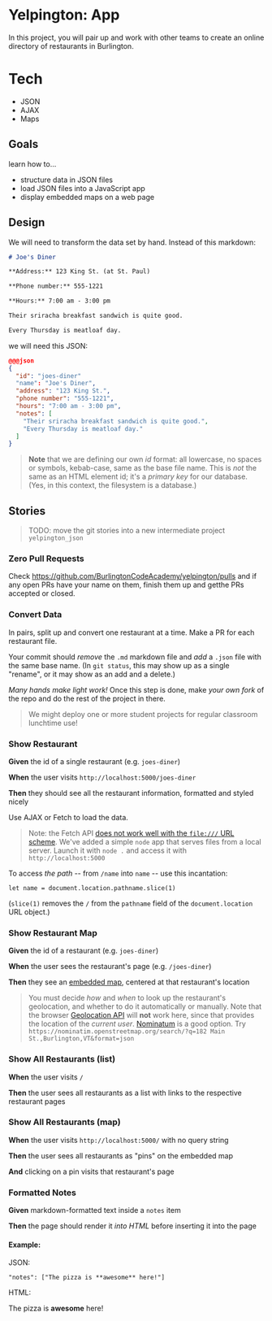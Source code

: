 # Yelpington: App

In this project, you will pair up and work with other teams to create an online directory of restaurants in Burlington.

# Tech

* JSON
* AJAX
* Maps

## Goals

learn how to...

* structure data in JSON files
* load JSON files into a JavaScript app
* display embedded maps on a web page

## Design

We will need to transform the data set by hand. Instead of this markdown:

```markdown
# Joe's Diner

**Address:** 123 King St. (at St. Paul)

**Phone number:** 555-1221

**Hours:** 7:00 am - 3:00 pm

Their sriracha breakfast sandwich is quite good. 

Every Thursday is meatloaf day.
```

we will need this JSON:

```json
@@@json
{
  "id": "joes-diner"
  "name": "Joe's Diner",
  "address": "123 King St.",
  "phone number": "555-1221",
  "hours": "7:00 am - 3:00 pm",
  "notes": [
    "Their sriracha breakfast sandwich is quite good.", 
    "Every Thursday is meatloaf day."
  ]
}
```

> **Note** that we are defining our own *id* format: all lowercase, no spaces 
> or symbols, kebab-case, same as the base file name. 
> This is *not* the same as an HTML element id; it's a *primary key* for our 
> database. (Yes, in this context, the filesystem is a database.)

## Stories

> TODO: move the git stories into a new intermediate project `yelpington_json`

<!--BOX-->

### Zero Pull Requests

Check https://github.com/BurlingtonCodeAcademy/yelpington/pulls and if any open PRs have your name on them, finish them up and getthe PRs accepted or closed.

<!--/BOX-->

<!--BOX-->

### Convert Data

In pairs, split up and convert one restaurant at a time. Make a PR for each restaurant file. 

Your commit should *remove* the `.md` markdown file and *add* a `.json` file with the same base name. (In `git status`, this may show up as a single "rename", or it may show as an add and a delete.)

*Many hands make light work!* Once this step is done, make *your own fork* of the repo and do the rest of the project in there. 

> We might deploy one or more student projects for regular classroom lunchtime use!

<!--/BOX-->

<!--BOX-->
### Show Restaurant

**Given** the id of a single restaurant (e.g. `joes-diner`)

**When** the user visits `http://localhost:5000/joes-diner`

**Then** they should see all the restaurant information, formatted and styled nicely 

Use AJAX or Fetch to load the data.

> Note: the Fetch API [does not work well with the `file:///` URL scheme](https://github.com/github/fetch/pull/92). 
> We've added a simple `node` app that serves files from a local server.
> Launch it with `node .` and access it with `http://localhost:5000`

To access *the path* -- from `/name` into `name` -- use this incantation:

```
let name = document.location.pathname.slice(1)
```

(`slice(1)` removes the `/` from the `pathname` field of the `document.location` URL object.)

<!--/BOX-->

<!--BOX-->
### Show Restaurant Map

**Given** the id of a restaurant (e.g. `joes-diner`)

**When** the user sees the restaurant's page (e.g. `/joes-diner`)

**Then** they see an [embedded map](/lessons/www/embedding_media.md), centered at that restaurant's location

> You must decide *how* and *when* to look up the restaurant's geolocation, and 
> whether to do it automatically or manually. 
> Note that the browser [Geolocation API](https://developer.mozilla.org/en-US/docs/Web/API/Geolocation_API)
> will **not** work here, since that provides the location of the *current user*.
> [Nominatum](https://nominatim.openstreetmap.org/) is a good option. Try
> `https://nominatim.openstreetmap.org/search/?q=182 Main St.,Burlington,VT&format=json`


<!--/BOX-->


<!--BOX-->
### Show All Restaurants (list)

**When** the user visits `/`

**Then** the user sees all restaurants as a list with links to the respective restaurant pages

<!--/BOX-->
<!--BOX-->
### Show All Restaurants (map)

**When** the user visits `http://localhost:5000/` with no query string

**Then** the user sees all restaurants as "pins" on the embedded map

**And** clicking on a pin visits that restaurant's page

<!--/BOX-->
<!--BOX-->

### Formatted Notes

**Given** markdown-formatted text inside a `notes` item

**Then** the page should render it *into HTML* before inserting it into the page

#### Example:

JSON:
```
"notes": ["The pizza is **awesome** here!"]
```

HTML:

The pizza is **awesome** here!

<!--/BOX-->


